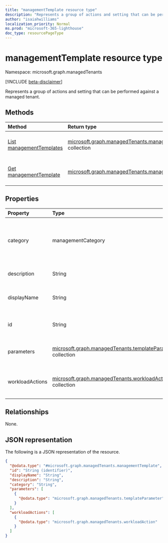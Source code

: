 ```yaml
---
title: "managementTemplate resource type"
description: "Represents a group of actions and setting that can be performed against a managed tenant."
author: "isaiahwilliams"
localization_priority: Normal
ms.prod: "microsoft-365-lighthouse"
doc_type: resourcePageType
---
```


# managementTemplate resource type

Namespace: microsoft.graph.managedTenants

[!INCLUDE [beta-disclaimer](../../includes/beta-disclaimer.md)]

Represents a group of actions and setting that can be performed against a managed tenant.

## Methods
|Method|Return type|Description|
|:---|:---|:---|
|[List managementTemplates](../api/managedtenants-managementtemplate-list.md)|[microsoft.graph.managedTenants.managementTemplate](../resources/managedtenants-managementtemplate.md) collection|Get a list of the [managementTemplate](../resources/managedtenants-managementtemplate.md) objects and their properties.|
|[Get managementTemplate](../api/managedtenants-managementtemplate-get.md)|[microsoft.graph.managedTenants.managementTemplate](../resources/managedtenants-managementtemplate.md)|Read the properties and relationships of a [managementTemplate](../resources/managedtenants-managementtemplate.md) object.|

## Properties
|Property|Type|Description|
|:---|:---|:---|
|category|managementCategory|The management category for the management template. Possible values are: `custom`, `devices`, `identity`, `unknownFutureValue`.|
|description|String|The description for the management template.|
|displayName|String|The display name for the management template.|
|id|String|The unique identifier for the management template.|
|parameters|[microsoft.graph.managedTenants.templateParameter](../resources/managedtenants-templateparameter.md) collection|The collection of parameters used by the management template.|
|workloadActions|[microsoft.graph.managedTenants.workloadAction](../resources/managedtenants-workloadaction.md) collection|The collection of workload actions associated with the management template.|

## Relationships
None.

## JSON representation
The following is a JSON representation of the resource.
<!-- {
  "blockType": "resource",
  "keyProperty": "id",
  "@odata.type": "microsoft.graph.managedTenants.managementTemplate",
  "baseType": "microsoft.graph.entity",
  "openType": false
}
-->
``` json
{
  "@odata.type": "#microsoft.graph.managedTenants.managementTemplate",
  "id": "String (identifier)",
  "displayName": "String",
  "description": "String",
  "category": "String",
  "parameters": [
    {
      "@odata.type": "microsoft.graph.managedTenants.templateParameter"
    }
  ],
  "workloadActions": [
    {
      "@odata.type": "microsoft.graph.managedTenants.workloadAction"
    }
  ]
}
```
